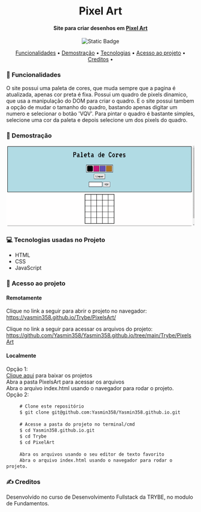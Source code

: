 <h1 align="center"> Pixel Art </h1>
<h4 align="center"> Site para criar desenhos em <a href="https://pt.wikipedia.org/wiki/Arte_pixel">Pixel Art</a> <br/>
  </h4>

<p align="center">
<img alt="Static Badge" src="https://img.shields.io/static/v1?label=STATUS&message=CONCLUIDO&color=blue&style=for-the-badge">
</p>

<p align="center">
  <a href="#funcionalidades">Funcionalidades</a> •
  <a href="#demostração">Demostração</a> •
  <a href="#tecnologias">Tecnologias</a> •
  <a href="#acesso-ao-projeto">Acesso ao projeto</a> •
  <a href="#creditos">Creditos</a> •
</p>

 <h3 id="funcionalidades"> 🔨 Funcionalidades </h3>
 O site possui uma paleta de cores, que muda sempre que a pagina é atualizada, apenas cor preta é fixa.
 Possui um quadro de pixels dinamico, que usa a manipulação do DOM para criar o quadro.
 E o site possui tambem a opção de mudar o tamanho do quadro, bastando apenas digitar um numero e selecionar o botão 'VQV'. 
 Para pintar o quadro é bastante simples, selecione uma cor da paleta e depois selecione um dos pixels do quadro.

 <h3 id="demostração"> 🔭 Demostração </h3>
    <img src="Demo.gif" alt="PixelArt Demo" >   
 <h3 id="tecnologias"> 💻 Tecnologias usadas no Projeto </h3>
   <ul>
     <li>HTML</li>
     <li>CSS</li>
     <li>JavaScript</li>
   </ul>
   
 <h3 id="acesso-ao-projeto"> 📁 Acesso ao projeto </h3>
     <h4>Remotamente</h4>
       <p>Clique no link a seguir para abrir o projeto no navegador: <br/>
       <a href="https://yasmin358.github.io/Trybe/PixelsArt"/>https://yasmin358.github.io/Trybe/PixelsArt/</a>
       </p>
       <p>Clique no link a seguir para acessar os arquivos do projeto: <br/>
       <a href=<a href=https://github.com/Yasmin358/Yasmin358.github.io/tree/main/Trybe/PixelsArt"/>
         https://github.com/Yasmin358/Yasmin358.github.io/tree/main/Trybe/PixelsArt</a>
       </p>
     <h4>Localmente</h4>
      <p>
         Opção 1: <br/>
         <a href="https://github.com/Yasmin358/Yasmin358.github.io/archive/refs/heads/main.zip">
         Clique aqui</a> para baixar os projetos <br />
         Abra a pasta PixelsArt para acessar os arquivos <br />
         Abra o arquivo index.html usando o navegador para rodar o projeto. 
         <br/>
         Opção 2: <br />
      </p>
      
         # Clone este repositório
         $ git clone git@github.com:Yasmin358/Yasmin358.github.io.git

         # Acesse a pasta do projeto no terminal/cmd
         $ cd Yasmin358.github.io.git
         $ cd Trybe
         $ cd PixelArt
         
         Abra os arquivos usando o seu editor de texto favorito
         Abra o arquivo index.html usando o navegador para rodar o projeto.

 <h3 id="creditos"> ✍️ Creditos </h3>
  Desenvolvido no curso de Desenvolvimento Fullstack da TRYBE, no modulo de Fundamentos.
 
